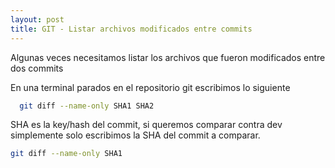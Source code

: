 ```yaml
---
layout: post
title: GIT - Listar archivos modificados entre commits
---
```


Algunas veces necesitamos listar los archivos que fueron modificados entre dos commits

En una terminal parados en el repositorio git escribimos lo siguiente

```bash  
  git diff --name-only SHA1 SHA2
  ```
  
  SHA es la key/hash del commit, si queremos comparar contra dev simplemente solo escribimos la SHA del commit a comparar.
  
  ```bash
  git diff --name-only SHA1
  ```
